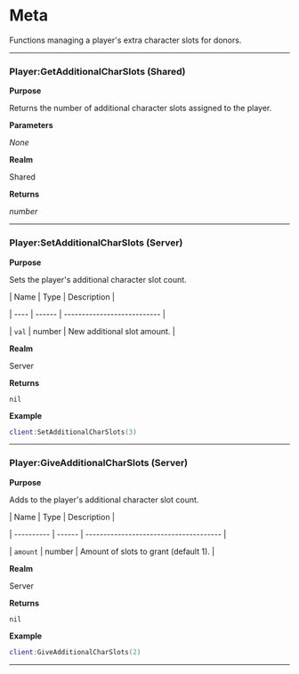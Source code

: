 # Meta

Functions managing a player's extra character slots for donors.

---

### Player:GetAdditionalCharSlots (Shared)

**Purpose**

Returns the number of additional character slots assigned to the player.

**Parameters**

*None*

**Realm**

Shared

**Returns**

*number*

---

### Player:SetAdditionalCharSlots (Server)

**Purpose**

Sets the player's additional character slot count.

| Name | Type   | Description                 |

| ---- | ------ | --------------------------- |

| `val` | number | New additional slot amount. |

**Realm**

Server

**Returns**

`nil`

**Example**

```lua
client:SetAdditionalCharSlots(3)
```

---

### Player:GiveAdditionalCharSlots (Server)

**Purpose**

Adds to the player's additional character slot count.

| Name       | Type   | Description                            |

| ---------- | ------ | -------------------------------------- |

| `amount` | number | Amount of slots to grant (default 1). |

**Realm**

Server

**Returns**

`nil`

**Example**

```lua
client:GiveAdditionalCharSlots(2)
```

---

